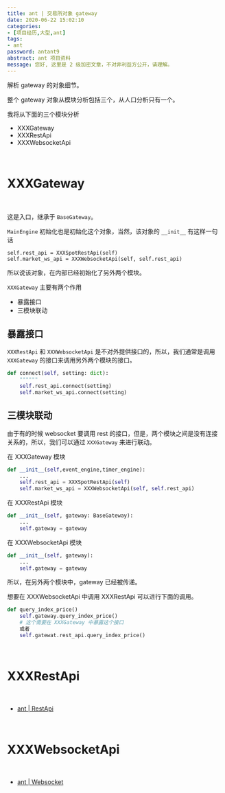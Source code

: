 ```yaml
---
title: ant | 交易所对象 gateway
date: 2020-06-22 15:02:10
categories:
- [项目经历,大型,ant]
tags:
- ant
password: antant9
abstract: ant 项目资料
message: 您好, 这里是 2 级加密文章，不对非利益方公开，请理解。
---
```

解析 gateway 的对象细节。

<!-- more -->

整个 gateway 对象从模块分析包括三个，从人口分析只有一个。

我将从下面的三个模块分析

- XXXGateway
- XXXRestApi
- XXXWebsocketApi

<br/>

# XXXGateway

<br/>

这是入口，继承于 `BaseGateway`。

`MainEngine` 初始化也是初始化这个对象，当然，该对象的 `__init__` 有这样一句话

	self.rest_api = XXXSpotRestApi(self)
	self.market_ws_api = XXXWebsocketApi(self, self.rest_api)

所以说该对象，在内部已经初始化了另外两个模块。

`XXXGateway` 主要有两个作用

- 暴露接口
- 三模块联动

## 暴露接口

`XXXRestApi` 和 `XXXWebsocketApi` 是不对外提供接口的，所以，我们通常是调用 `XXXGateway` 的接口来调用另外两个模块的接口。

```python
def connect(self, setting: dict):
    """"""
    self.rest_api.connect(setting)
    self.market_ws_api.connect(setting)
```

## 三模块联动

由于有的时候 websocket 要调用 rest 的接口，但是，两个模块之间是没有连接关系的，所以，我们可以通过 `XXXGateway` 来进行联动。

在 XXXGateway 模块

```python
def __init__(self,event_engine,timer_engine):
	...
	self.rest_api = XXXSpotRestApi(self)
	self.market_ws_api = XXXWebsocketApi(self, self.rest_api)
```

在 XXXRestApi 模块

```python
def __init__(self, gateway: BaseGateway):
	...
	self.gateway = gateway
```

在 XXXWebsocketApi 模块

```python
def __init__(self, gateway):
	...
    self.gateway = gateway
```

所以，在另外两个模块中，gateway 已经被传递。

想要在 XXXWebsocketApi 中调用 XXXRestApi 可以进行下面的调用。

```python
def query_index_price()
	self.gateway.query_index_price()
	# 这个需要在 XXXGateway 中暴露这个接口
	或者
	self.gatewat.rest_api.query_index_price()
```

<br/>

# XXXRestApi

<br/>

- [ant | RestApi](https://benpaodewoniu.github.io/2020/06/22/ant10/)

<br/>

# XXXWebsocketApi

<br/>

- [ant | Websocket](https://benpaodewoniu.github.io/2020/06/22/ant11/)

